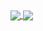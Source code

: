 <a href="https://github.com/awohsen?tab=repositories&type=source">
  <img align="center" src="https://github-readme-stats.vercel.app/api/top-langs/?username=awohsen&theme=transparent&title_color=58a6ff&card_width=290&hide_border=true"/>
</a>
<a href="https://wakatime.com/@awohsen">
  <img align="center" src="https://github-readme-stats.vercel.app/api/wakatime?username=awohsen&theme=transparent&title_color=58a6ff&layout=compact&hide_border=true&range=last_7_days&custom_title=Last%20Week"/>
</a>

<!--
[![](https://github-readme-stats.vercel.app/api?username=awohsen&theme=transparent&hide_border=true&show_icons=true&count_private=true&custom_title=Github%20Stats)](https://github.com/awohsen?tab=repositories&type=source)
[![](https://github-readme-stats.vercel.app/api/wakatime?username=awohsen&theme=transparent&layout=compact&hide_border=true&range=last_7_days&custom_title=Last%20Week%20Stats)](https://wakatime.com/@awohsen)

- 🔭 I’m currently working on ...
- 🌱 I’m currently learning ...
- 👯 I’m looking to collaborate on ...
- 🤔 I’m looking for help with ...
- 💬 Ask me about ...
- 📫 How to reach me: ...
- 😄 Pronouns: ...
- ⚡ Fun fact: ...
-->
